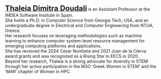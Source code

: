 <strong><a href="https://thaleia-dimitradoudali.github.io/"><font size="5">Thaleia Dimitra Doudali</font></a></strong>
is an Assistant Professor at the IMDEA Software Institute in Spain.<br>
She holds a Ph.D. in Computer Science from Georgia Tech, USA, and an undergraduate degree in Electrical and
Computer Engineering from NTUA, Greece.<br>
Her research focuses on leveraging methodologies such as machine learning to enhance computer system-level resource
management for emerging computing platforms and applications.<br>
She has received the 2024 César Nombela and 2021 Juan de la Cierva award grants and was recognized as a Rising Star in
EECS in 2020.<br>
Beyond her research, Thaleia is a strong advocate for diversity in STEM through her active participation in the
NGO ‘Greek Women in STEM’ and the ‘MAR’ chapter of Women in HPC.
